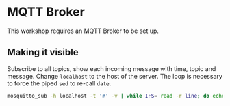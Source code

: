 # MQTT Broker

This workshop requires an MQTT Broker to be set up.

## Making it visible

Subscribe to all topics, show each incoming message with time, topic and message. Change `localhost` to the host of the server. The loop is necessary to force the piped `sed` to re-call `date`.

```bash
mosquitto_sub -h localhost -t '#' -v | while IFS= read -r line; do echo $line | sed -E "s/([^ ]*) (.*)/`printf "\033[39m"``date +"%T"` `printf "\033[36m"`\1\: `printf "\033[30m"`\2/"; done;
```

